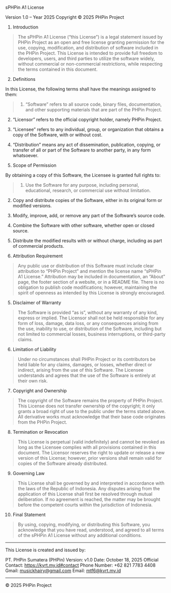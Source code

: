 sPHPin A1 License

Version 1.0 – Year 2025
Copyright © 2025 PHPin Project

1. Introduction

> The sPHPin A1 License (“this License”) is a legal statement issued by PHPin Project as an open and free license granting permission for the use, copying, modification, and distribution of software included in the PHPin Project.
This License is intended to provide full freedom to developers, users, and third parties to utilize the software widely, without commercial or non-commercial restrictions, while respecting the terms contained in this document.



2. Definitions

In this License, the following terms shall have the meanings assigned to them:

> 1. “Software” refers to all source code, binary files, documentation, and other supporting materials that are part of the PHPin Project.


2. “Licensor” refers to the official copyright holder, namely PHPin Project.


3. “Licensee” refers to any individual, group, or organization that obtains a copy of the Software, with or without cost.


4. “Distribution” means any act of dissemination, publication, copying, or transfer of all or part of the Software to another party, in any form whatsoever.





3. Scope of Permission

By obtaining a copy of this Software, the Licensee is granted full rights to:

> 1. Use the Software for any purpose, including personal, educational, research, or commercial use without limitation.


2. Copy and distribute copies of the Software, either in its original form or modified versions.


3. Modify, improve, add, or remove any part of the Software’s source code.


4. Combine the Software with other software, whether open or closed source.


5. Distribute the modified results with or without charge, including as part of commercial products.





4. Attribution Requirement

> Any public use or distribution of this Software must include clear attribution to “PHPin Project” and mention the license name “sPHPin A1 License.”
Attribution may be included in documentation, an “About” page, the footer section of a website, or in a README file.
There is no obligation to publish code modifications; however, maintaining the spirit of openness as intended by this License is strongly encouraged.



5. Disclaimer of Warranty

> The Software is provided “as is”, without any warranty of any kind, express or implied.
The Licensor shall not be held responsible for any form of loss, damage, data loss, or any consequences arising from the use, inability to use, or distribution of the Software, including but not limited to commercial losses, business interruptions, or third-party claims.



6. Limitation of Liability

> Under no circumstances shall PHPin Project or its contributors be held liable for any claims, damages, or losses, whether direct or indirect, arising from the use of this Software.
The Licensee understands and agrees that the use of the Software is entirely at their own risk.



7. Copyright and Ownership

> The copyright of the Software remains the property of PHPin Project.
This License does not transfer ownership of the copyright; it only grants a broad right of use to the public under the terms stated above.
All derivative works must acknowledge that their base code originates from the PHPin Project.



8. Termination or Revocation

> This License is perpetual (valid indefinitely) and cannot be revoked as long as the Licensee complies with all provisions contained in this document.
The Licensor reserves the right to update or release a new version of this License; however, prior versions shall remain valid for copies of the Software already distributed.



9. Governing Law

> This License shall be governed by and interpreted in accordance with the laws of the Republic of Indonesia.
Any disputes arising from the application of this License shall first be resolved through mutual deliberation. If no agreement is reached, the matter may be brought before the competent courts within the jurisdiction of Indonesia.



10. Final Statement

> By using, copying, modifying, or distributing this Software, you acknowledge that you have read, understood, and agreed to all terms of the sPHPin A1 License without any additional conditions.




---

This License is created and issued by:

PT. PHPin Sumatera (PHPin)
Version: v1.0
Date: October 18, 2025
Official Contact: https://kyrt.my.id#contact
Phone Number: +62 821 7783 4408
Gmail: musickhairy@gmail.com
Email: mtf6@kyrt.my.id


---

© 2025 PHPin Project

